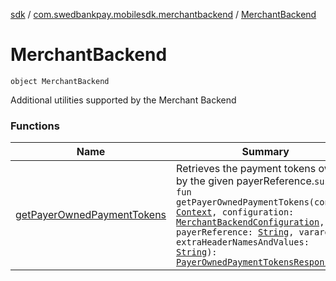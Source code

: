[sdk](../../index.md) / [com.swedbankpay.mobilesdk.merchantbackend](../index.md) / [MerchantBackend](./index.md)

# MerchantBackend

`object MerchantBackend`

Additional utilities supported by the Merchant Backend

### Functions

| Name | Summary |
|---|---|
| [getPayerOwnedPaymentTokens](get-payer-owned-payment-tokens.md) | Retrieves the payment tokens owned by the given payerReference.`suspend fun getPayerOwnedPaymentTokens(context: `[`Context`](https://developer.android.com/reference/android/content/Context.html)`, configuration: `[`MerchantBackendConfiguration`](../-merchant-backend-configuration/index.md)`, payerReference: `[`String`](https://kotlinlang.org/api/latest/jvm/stdlib/kotlin/-string/index.html)`, vararg extraHeaderNamesAndValues: `[`String`](https://kotlinlang.org/api/latest/jvm/stdlib/kotlin/-string/index.html)`): `[`PayerOwnedPaymentTokensResponse`](../-payer-owned-payment-tokens-response/index.md) |
